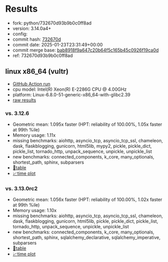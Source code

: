 # Results

- fork: python/732670d93b9b0c0ff8ad
- version: 3.14.0a4+
- config: 
- commit hash: [732670d](https://github.com/python/cpython/commit/732670d)
- commit date: 2025-01-23T23:31:49+00:00
- commit merge base: [bab8918f9a647c20b64f5c165b45c0926f19ca0d](https://github.com/python/cpython/commit/bab8918f9a647c20b64f5c165b45c0926f19ca0d)
- ref: 732670d93b9b0c0ff8ad

## linux x86_64 (vultr)

- [GitHub Action run](https://github.com/facebookexperimental/free-threading-benchmarking/actions/runs/12940660945)
- cpu model: Intel(R) Xeon(R) E-2286G CPU @ 4.00GHz
- platform: Linux-6.8.0-51-generic-x86_64-with-glibc2.39
- [raw results](bm-20250123-vultr-x86_64-python-732670d93b9b0c0ff8ad-3.14.0a4%2B-732670d.json)

### vs. 3.12.6

- Geometric mean: 1.095x faster (HPT: reliability of 100.00%, 1.05x faster at 99th %ile)
- Memory usage: 1.11x
- missing benchmarks: aiohttp, asyncio_tcp, asyncio_tcp_ssl, chameleon, dask, flaskblogging, gunicorn, html5lib, mypy2, pickle, pickle_dict, pickle_list, tornado_http, unpack_sequence, unpickle, unpickle_list
- new benchmarks: connected_components, k_core, many_optionals, shortest_path, sphinx, subparsers
- [📄table](bm-20250123-vultr-x86_64-python-732670d93b9b0c0ff8ad-3.14.0a4%2B-732670d-vs-3.12.6.md)
- [📈time plot](bm-20250123-vultr-x86_64-python-732670d93b9b0c0ff8ad-3.14.0a4%2B-732670d-vs-3.12.6.svg)

### vs. 3.13.0rc2

- Geometric mean: 1.056x faster (HPT: reliability of 100.00%, 1.02x faster at 99th %ile)
- Memory usage: 1.10x
- missing benchmarks: aiohttp, asyncio_tcp, asyncio_tcp_ssl, chameleon, dask, flaskblogging, gunicorn, html5lib, pickle, pickle_dict, pickle_list, tornado_http, unpack_sequence, unpickle, unpickle_list
- new benchmarks: connected_components, k_core, many_optionals, shortest_path, sphinx, sqlalchemy_declarative, sqlalchemy_imperative, subparsers
- [📄table](bm-20250123-vultr-x86_64-python-732670d93b9b0c0ff8ad-3.14.0a4%2B-732670d-vs-3.13.0rc2.md)
- [📈time plot](bm-20250123-vultr-x86_64-python-732670d93b9b0c0ff8ad-3.14.0a4%2B-732670d-vs-3.13.0rc2.svg)

